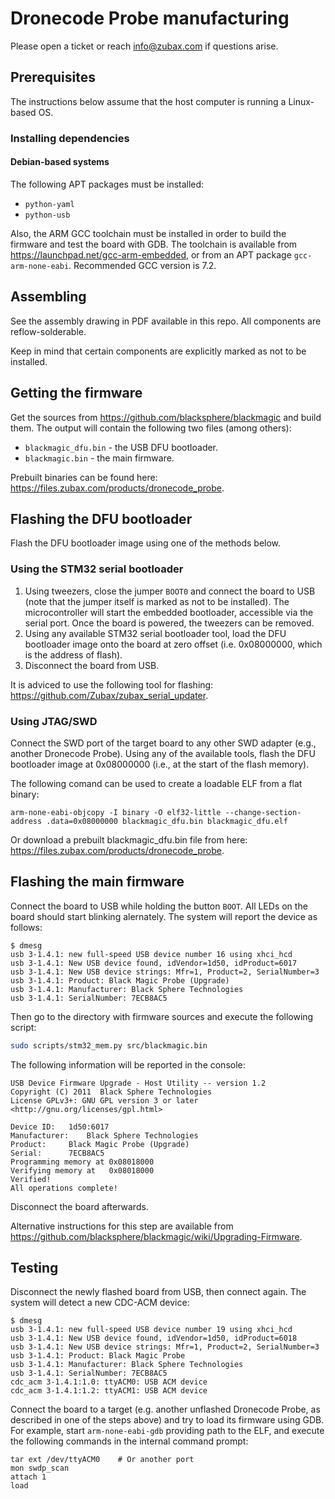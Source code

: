 # Dronecode Probe manufacturing

Please open a ticket or reach <info@zubax.com> if questions arise.

## Prerequisites

The instructions below assume that the host computer is running a Linux-based OS.

### Installing dependencies

#### Debian-based systems

The following APT packages must be installed:

* `python-yaml`
* `python-usb`

Also, the ARM GCC toolchain must be installed in order to build the firmware and test the board with GDB.
The toolchain is available from <https://launchpad.net/gcc-arm-embedded>,
or from an APT package `gcc-arm-none-eabi`.
Recommended GCC version is 7.2.

## Assembling

See the assembly drawing in PDF available in this repo.
All components are reflow-solderable.

Keep in mind that certain components are explicitly marked as not to be installed.

## Getting the firmware

Get the sources from <https://github.com/blacksphere/blackmagic> and build them.
The output will contain the following two files (among others):

* `blackmagic_dfu.bin` - the USB DFU bootloader.
* `blackmagic.bin` - the main firmware.

Prebuilt binaries can be found here: <https://files.zubax.com/products/dronecode_probe>.

## Flashing the DFU bootloader

Flash the DFU bootloader image using one of the methods below.

### Using the STM32 serial bootloader

1. Using tweezers, close the jumper `BOOT0` and connect the board to USB
(note that the jumper itself is marked as not to be installed).
The microcontroller will start the embedded bootloader, accessible via the serial port.
Once the board is powered, the tweezers can be removed.
2. Using any available STM32 serial bootloader tool, load the DFU bootloader image onto the board at zero offset
(i.e. 0x08000000, which is the address of flash).
3. Disconnect the board from USB.

It is adviced to use the following tool for flashing: <https://github.com/Zubax/zubax_serial_updater>.

### Using JTAG/SWD

Connect the SWD port of the target board to any other SWD adapter (e.g., another Dronecode Probe).
Using any of the available tools, flash the DFU bootloader image at 0x08000000 (i.e., at the start of the flash memory).

The following comand can be used to create a loadable ELF from a flat binary:

    arm-none-eabi-objcopy -I binary -O elf32-little --change-section-address .data=0x08000000 blackmagic_dfu.bin blackmagic_dfu.elf

Or download a prebuilt blackmagic_dfu.bin file from here: <https://files.zubax.com/products/dronecode_probe>.

## Flashing the main firmware

Connect the board to USB while holding the button `BOOT`.
All LEDs on the board should start blinking alernately.
The system will report the device as follows:

```
$ dmesg
usb 3-1.4.1: new full-speed USB device number 16 using xhci_hcd
usb 3-1.4.1: New USB device found, idVendor=1d50, idProduct=6017
usb 3-1.4.1: New USB device strings: Mfr=1, Product=2, SerialNumber=3
usb 3-1.4.1: Product: Black Magic Probe (Upgrade)
usb 3-1.4.1: Manufacturer: Black Sphere Technologies
usb 3-1.4.1: SerialNumber: 7ECB8AC5
```

Then go to the directory with firmware sources and execute the following script:

```bash
sudo scripts/stm32_mem.py src/blackmagic.bin
```
The following information will be reported in the console:

```
USB Device Firmware Upgrade - Host Utility -- version 1.2
Copyright (C) 2011  Black Sphere Technologies
License GPLv3+: GNU GPL version 3 or later <http://gnu.org/licenses/gpl.html>

Device ID:	 1d50:6017
Manufacturer:	 Black Sphere Technologies
Product:	 Black Magic Probe (Upgrade)
Serial:		 7ECB8AC5
Programming memory at 0x08018000
Verifying memory at   0x08018000
Verified!
All operations complete!
```

Disconnect the board afterwards.

Alternative instructions for this step are available from
<https://github.com/blacksphere/blackmagic/wiki/Upgrading-Firmware>.

## Testing

Disconnect the newly flashed board from USB, then connect again.
The system will detect a new CDC-ACM device:

```
$ dmesg
usb 3-1.4.1: new full-speed USB device number 19 using xhci_hcd
usb 3-1.4.1: New USB device found, idVendor=1d50, idProduct=6018
usb 3-1.4.1: New USB device strings: Mfr=1, Product=2, SerialNumber=3
usb 3-1.4.1: Product: Black Magic Probe
usb 3-1.4.1: Manufacturer: Black Sphere Technologies
usb 3-1.4.1: SerialNumber: 7ECB8AC5
cdc_acm 3-1.4.1:1.0: ttyACM0: USB ACM device
cdc_acm 3-1.4.1:1.2: ttyACM1: USB ACM device
```

Connect the board to a target (e.g. another unflashed Dronecode Probe, as described in one of the steps above)
and try to load its firmware using GDB.
For example, start `arm-none-eabi-gdb` providing path to the ELF,
and execute the following commands in the internal command prompt:

```
tar ext /dev/ttyACM0    # Or another port
mon swdp_scan
attach 1
load
```
